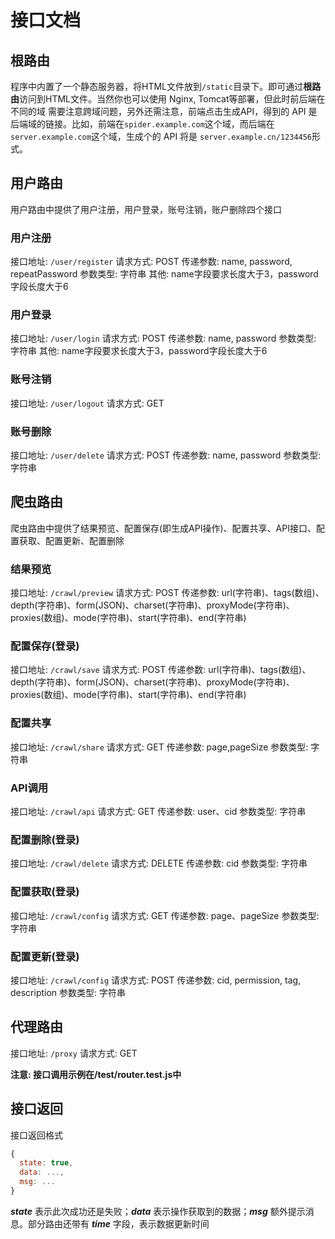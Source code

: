 # 接口文档

## 根路由
程序中内置了一个静态服务器，将HTML文件放到`/static`目录下。即可通过**根路由**访问到HTML文件。当然你也可以使用 Nginx, Tomcat等部署，但此时前后端在不同的域 需要注意跨域问题，另外还需注意，前端点击生成API，得到的 API 是后端域的链接。比如，前端在`spider.example.com`这个域，而后端在`server.example.com`这个域，生成个的 API 将是 `server.example.cn/1234456`形式。

## 用户路由
用户路由中提供了用户注册，用户登录，账号注销，账户删除四个接口

### 用户注册
接口地址: `/user/register`
请求方式: POST
传递参数: name, password, repeatPassword
参数类型: 字符串
其他: name字段要求长度大于3，password字段长度大于6

### 用户登录
接口地址: `/user/login`
请求方式: POST
传递参数: name, password
参数类型: 字符串
其他: name字段要求长度大于3，password字段长度大于6

### 账号注销
接口地址: `/user/logout`
请求方式: GET

### 账号删除
接口地址: `/user/delete`
请求方式: POST
传递参数: name, password
参数类型: 字符串

## 爬虫路由
爬虫路由中提供了结果预览、配置保存(即生成API操作)、配置共享、API接口、配置获取、配置更新、配置删除

### 结果预览
接口地址: `/crawl/preview`
请求方式: POST
传递参数: url(字符串)、tags(数组)、depth(字符串)、form(JSON)、charset(字符串)、proxyMode(字符串)、proxies(数组)、mode(字符串)、start(字符串)、end(字符串)

### 配置保存(登录)
接口地址: `/crawl/save`
请求方式: POST
传递参数: url(字符串)、tags(数组)、depth(字符串)、form(JSON)、charset(字符串)、proxyMode(字符串)、proxies(数组)、mode(字符串)、start(字符串)、end(字符串)

### 配置共享
接口地址: `/crawl/share`
请求方式: GET
传递参数: page,pageSize
参数类型: 字符串

### API调用
接口地址: `/crawl/api`
请求方式: GET
传递参数: user、cid
参数类型: 字符串

### 配置删除(登录)
接口地址: `/crawl/delete`
请求方式: DELETE
传递参数: cid
参数类型: 字符串

### 配置获取(登录)
接口地址: `/crawl/config`
请求方式: GET
传递参数: page、pageSize
参数类型: 字符串

### 配置更新(登录)
接口地址: `/crawl/config`
请求方式: POST
传递参数: cid, permission, tag, description
参数类型: 字符串

## 代理路由
接口地址: `/proxy`
请求方式: GET

**注意: 接口调用示例在/test/router.test.js中**


## 接口返回
接口返回格式
```javascript
{
  state: true,
  data: ...,
  msg: ...
}
```
***state*** 表示此次成功还是失败；***data*** 表示操作获取到的数据；***msg*** 额外提示消息。部分路由还带有 ***time*** 字段，表示数据更新时间